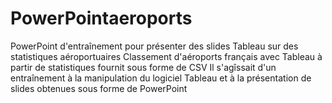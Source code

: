 # PowerPointaeroports
PowerPoint d'entraînement pour présenter des slides Tableau sur des statistiques aéroportuaires
Classement d'aéroports français avec Tableau à partir de statistiques fournit sous forme de CSV
Il s'agîssait d'un entraînement à la manipulation du logiciel Tableau et à la présentation de slides obtenues sous forme de PowerPoint
